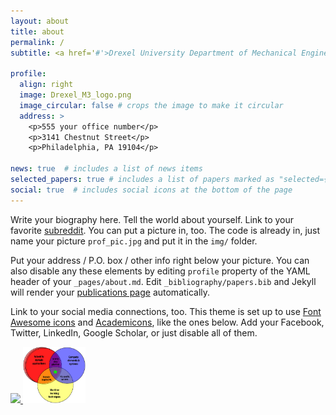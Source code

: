 ```yaml
---
layout: about
title: about
permalink: /
subtitle: <a href='#'>Drexel University Department of Mechanical Engineering and Mechanics</a>. Address. Contacts. Moto. Etc.

profile:
  align: right
  image: Drexel_M3_logo.png
  image_circular: false # crops the image to make it circular
  address: >
    <p>555 your office number</p>
    <p>3141 Chestnut Street</p>
    <p>Philadelphia, PA 19104</p>

news: true  # includes a list of news items
selected_papers: true # includes a list of papers marked as "selected={true}"
social: true  # includes social icons at the bottom of the page
---
```


Write your biography here. Tell the world about yourself. Link to your favorite [subreddit](http://reddit.com). You can put a picture in, too. The code is already in, just name your picture `prof_pic.jpg` and put it in the `img/` folder.

Put your address / P.O. box / other info right below your picture. You can also disable any these elements by editing `profile` property of the YAML header of your `_pages/about.md`. Edit `_bibliography/papers.bib` and Jekyll will render your [publications page](/al-folio/publications/) automatically.

Link to your social media connections, too. This theme is set up to use [Font Awesome icons](http://fortawesome.github.io/Font-Awesome/) and [Academicons](https://jpswalsh.github.io/academicons/), like the ones below. Add your Facebook, Twitter, LinkedIn, Google Scholar, or just disable all of them.


<a href="assets/img/publication_preview/brownian-motion.gif" data-lightbox="image-1" data-title="1978 Yamaha XS750">
  <img width="100" src="assets/img/publication_preview/brownian-motion.gif"/>
</a>
<a href="assets/img/publication_preview/fdata-05-787421-g0001.jpg" data-lightbox="image-1" data-title="The Round Porch">
  <img width="100" src="assets/img/publication_preview/fdata-05-787421-g0001.jpg"/>
</a>

